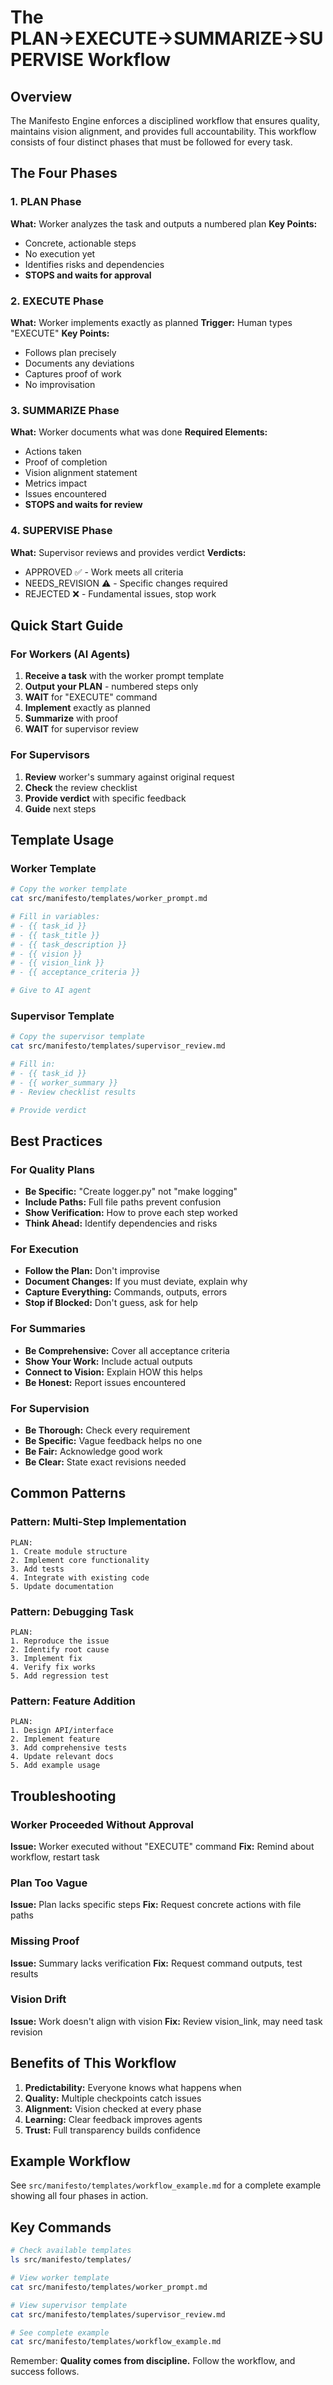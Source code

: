 # The PLAN→EXECUTE→SUMMARIZE→SUPERVISE Workflow

## Overview

The Manifesto Engine enforces a disciplined workflow that ensures quality, maintains vision alignment, and provides full accountability. This workflow consists of four distinct phases that must be followed for every task.

## The Four Phases

### 1. PLAN Phase
**What:** Worker analyzes the task and outputs a numbered plan
**Key Points:**
- Concrete, actionable steps
- No execution yet
- Identifies risks and dependencies
- **STOPS and waits for approval**

### 2. EXECUTE Phase  
**What:** Worker implements exactly as planned
**Trigger:** Human types "EXECUTE"
**Key Points:**
- Follows plan precisely
- Documents any deviations
- Captures proof of work
- No improvisation

### 3. SUMMARIZE Phase
**What:** Worker documents what was done
**Required Elements:**
- Actions taken
- Proof of completion
- Vision alignment statement
- Metrics impact
- Issues encountered
- **STOPS and waits for review**

### 4. SUPERVISE Phase
**What:** Supervisor reviews and provides verdict
**Verdicts:**
- APPROVED ✅ - Work meets all criteria
- NEEDS_REVISION ⚠️ - Specific changes required
- REJECTED ❌ - Fundamental issues, stop work

## Quick Start Guide

### For Workers (AI Agents)

1. **Receive a task** with the worker prompt template
2. **Output your PLAN** - numbered steps only
3. **WAIT** for "EXECUTE" command
4. **Implement** exactly as planned
5. **Summarize** with proof
6. **WAIT** for supervisor review

### For Supervisors

1. **Review** worker's summary against original request
2. **Check** the review checklist
3. **Provide verdict** with specific feedback
4. **Guide** next steps

## Template Usage

### Worker Template
```bash
# Copy the worker template
cat src/manifesto/templates/worker_prompt.md

# Fill in variables:
# - {{ task_id }} 
# - {{ task_title }}
# - {{ task_description }}
# - {{ vision }}
# - {{ vision_link }}
# - {{ acceptance_criteria }}

# Give to AI agent
```

### Supervisor Template
```bash
# Copy the supervisor template  
cat src/manifesto/templates/supervisor_review.md

# Fill in:
# - {{ task_id }}
# - {{ worker_summary }}
# - Review checklist results

# Provide verdict
```

## Best Practices

### For Quality Plans
- **Be Specific:** "Create logger.py" not "make logging"
- **Include Paths:** Full file paths prevent confusion
- **Show Verification:** How to prove each step worked
- **Think Ahead:** Identify dependencies and risks

### For Execution
- **Follow the Plan:** Don't improvise
- **Document Changes:** If you must deviate, explain why
- **Capture Everything:** Commands, outputs, errors
- **Stop if Blocked:** Don't guess, ask for help

### For Summaries  
- **Be Comprehensive:** Cover all acceptance criteria
- **Show Your Work:** Include actual outputs
- **Connect to Vision:** Explain HOW this helps
- **Be Honest:** Report issues encountered

### For Supervision
- **Be Thorough:** Check every requirement
- **Be Specific:** Vague feedback helps no one
- **Be Fair:** Acknowledge good work
- **Be Clear:** State exact revisions needed

## Common Patterns

### Pattern: Multi-Step Implementation
```
PLAN:
1. Create module structure
2. Implement core functionality  
3. Add tests
4. Integrate with existing code
5. Update documentation
```

### Pattern: Debugging Task
```
PLAN:
1. Reproduce the issue
2. Identify root cause
3. Implement fix
4. Verify fix works
5. Add regression test
```

### Pattern: Feature Addition
```
PLAN:
1. Design API/interface
2. Implement feature
3. Add comprehensive tests
4. Update relevant docs
5. Add example usage
```

## Troubleshooting

### Worker Proceeded Without Approval
**Issue:** Worker executed without "EXECUTE" command
**Fix:** Remind about workflow, restart task

### Plan Too Vague
**Issue:** Plan lacks specific steps
**Fix:** Request concrete actions with file paths

### Missing Proof
**Issue:** Summary lacks verification
**Fix:** Request command outputs, test results

### Vision Drift
**Issue:** Work doesn't align with vision
**Fix:** Review vision_link, may need task revision

## Benefits of This Workflow

1. **Predictability:** Everyone knows what happens when
2. **Quality:** Multiple checkpoints catch issues
3. **Alignment:** Vision checked at every phase  
4. **Learning:** Clear feedback improves agents
5. **Trust:** Full transparency builds confidence

## Example Workflow

See `src/manifesto/templates/workflow_example.md` for a complete example showing all four phases in action.

## Key Commands

```bash
# Check available templates
ls src/manifesto/templates/

# View worker template
cat src/manifesto/templates/worker_prompt.md

# View supervisor template  
cat src/manifesto/templates/supervisor_review.md

# See complete example
cat src/manifesto/templates/workflow_example.md
```

Remember: **Quality comes from discipline.** Follow the workflow, and success follows.